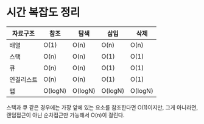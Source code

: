# 시간 복잡도 정리

| 자료구조   | 참조    | 탐색    | 삽입    | 삭제    |
| ---------- | ------- | ------- | ------- | ------- |
| 배열       | O(1)    | O(n)    | O(n)    | O(n)    |
| 스택       | O(n)    | O(n)    | O(1)    | O(1)    |
| 큐         | O(n)    | O(n)    | O(1)    | O(1)    |
| 연결리스트 | O(n)    | O(n)    | O(1)    | O(1)    |
| 맵         | O(logN) | O(logN) | O(logN) | O(logN) |

스택과 큐 같은 경우에는 가장 앞에 있는 요소를 참조한다면 O(1)이지만,
그게 아니라면, 랜덤접근이 아닌 순차접근만 가능해서 O(n)이 걸린다.
